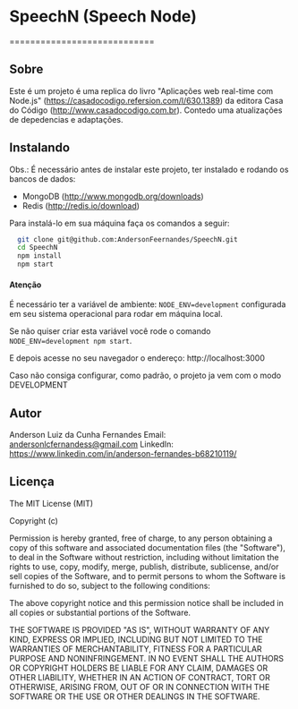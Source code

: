 # SpeechN (Speech Node)
============================
## Sobre
Este é um projeto é uma replica do livro "Aplicações web real-time com Node.js" (https://casadocodigo.refersion.com/l/630.1389) da editora Casa do Código (http://www.casadocodigo.com.br). Contedo uma atualizações de depedencias e adaptações.

## Instalando

Obs.: É necessário antes de instalar este projeto, ter instalado e rodando os bancos de dados: 
* MongoDB (http://www.mongodb.org/downloads)
* Redis (http://redis.io/download)

Para instalá-lo em sua máquina faça os comandos a seguir:

``` bash
  git clone git@github.com:AndersonFeernandes/SpeechN.git
  cd SpeechN
  npm install
  npm start
```

#### Atenção

É necessário ter a variável de ambiente: `NODE_ENV=development` configurada em seu sistema operacional para rodar em máquina local.

Se não quiser criar esta variável você rode o comando `NODE_ENV=development npm start`.

E depois acesse no seu navegador o endereço: http://localhost:3000

Caso não consiga configurar, como padrão, o projeto ja vem com o modo DEVELOPMENT

## Autor
Anderson Luiz da Cunha Fernandes
Email: <andersonlcfernandess@gmail.com>
LinkedIn: <https://www.linkedin.com/in/anderson-fernandes-b68210119/>

## Licença

The MIT License (MIT)

Copyright (c)

Permission is hereby granted, free of charge, to any person obtaining a copy
of this software and associated documentation files (the "Software"), to deal
in the Software without restriction, including without limitation the rights
to use, copy, modify, merge, publish, distribute, sublicense, and/or sell
copies of the Software, and to permit persons to whom the Software is
furnished to do so, subject to the following conditions:

The above copyright notice and this permission notice shall be included in
all copies or substantial portions of the Software.

THE SOFTWARE IS PROVIDED "AS IS", WITHOUT WARRANTY OF ANY KIND, EXPRESS OR
IMPLIED, INCLUDING BUT NOT LIMITED TO THE WARRANTIES OF MERCHANTABILITY,
FITNESS FOR A PARTICULAR PURPOSE AND NONINFRINGEMENT. IN NO EVENT SHALL THE
AUTHORS OR COPYRIGHT HOLDERS BE LIABLE FOR ANY CLAIM, DAMAGES OR OTHER
LIABILITY, WHETHER IN AN ACTION OF CONTRACT, TORT OR OTHERWISE, ARISING FROM,
OUT OF OR IN CONNECTION WITH THE SOFTWARE OR THE USE OR OTHER DEALINGS IN
THE SOFTWARE.
